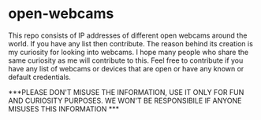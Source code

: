 # open-webcams
This repo consists of IP addresses of different open webcams around the world. If you have any list then contribute. The reason behind its creation is my curiosity for looking into webcams. I hope many people who share the same curiosity as me will contribute to this.
Feel free to contribute if you have any list of webcams or devices that are open or have any known or default credentials.

***PLEASE DON'T MISUSE THE INFORMATION, USE IT ONLY FOR FUN AND CURIOSITY PURPOSES.
   WE WON'T BE RESPONSIBILE IF ANYONE MISUSES THIS INFORMATION ***

